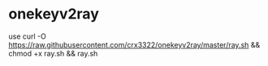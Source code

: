 # onekeyv2ray
use
curl -O https://raw.githubusercontent.com/crx3322/onekeyv2ray/master/ray.sh && chmod +x ray.sh && ray.sh
